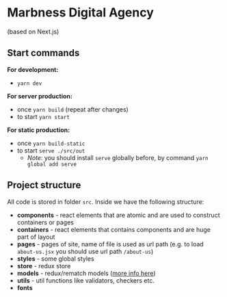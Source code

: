 # Marbness Digital Agency

(based on Next.js)

## Start commands

**For development:**

- `yarn dev`

**For server production:**

- once `yarn build` (repeat after changes)
- to start `yarn start`

**For static production:**

- once `yarn build-static`
- to start `serve ./src/out`
  - *Note:* you should install `serve` globally before, by command `yarn global add serve`

## Project structure

All code is stored in folder `src`. Inside we have the following structure:

- **components** - react elements that are atomic and are used to construct containers or pages
- **containers** - react elements that contains components and are huge part of layout
- **pages** - pages of site, name of file is used as url path (e.g. to load `about-us.jsx` you should use url path `/about-us`)
- **styles** - some global styles
- **store** - redux store
- **models** - redux/rematch models ([more info here](https://github.com/rematch/rematch#step-2-models))
- **utils** - util functions like validators, checkers etc.
- **fonts**
